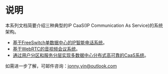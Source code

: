 # 说明
本系列文档简要介绍三种典型的IP CaaS(IP Communication As Service)的系统架构。

+ [基于FreeSwitch单数据中心的IP智能电话系统](a_telephony_aicc.md)。
+ [基于WebRTC的音视频会议系统](a_audio_video_conference_system.md)。
+ [通过用户分区和服务分层实现多数据中心分布式高可靠的CaaS系统](a_multiple_dc_caas_system.md)。

如需进一步了解，可邮件咨询：jonny.yin@outlook.com
